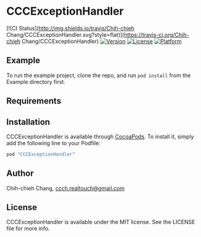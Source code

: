 # CCCExceptionHandler

[![CI Status](http://img.shields.io/travis/Chih-chieh Chang/CCCExceptionHandler.svg?style=flat)](https://travis-ci.org/Chih-chieh Chang/CCCExceptionHandler)
[![Version](https://img.shields.io/cocoapods/v/CCCExceptionHandler.svg?style=flat)](http://cocoapods.org/pods/CCCExceptionHandler)
[![License](https://img.shields.io/cocoapods/l/CCCExceptionHandler.svg?style=flat)](http://cocoapods.org/pods/CCCExceptionHandler)
[![Platform](https://img.shields.io/cocoapods/p/CCCExceptionHandler.svg?style=flat)](http://cocoapods.org/pods/CCCExceptionHandler)

## Example

To run the example project, clone the repo, and run `pod install` from the Example directory first.

## Requirements

## Installation

CCCExceptionHandler is available through [CocoaPods](http://cocoapods.org). To install
it, simply add the following line to your Podfile:

```ruby
pod "CCCExceptionHandler"
```

## Author

Chih-chieh Chang, ccch.realtouch@gmail.com

## License

CCCExceptionHandler is available under the MIT license. See the LICENSE file for more info.
